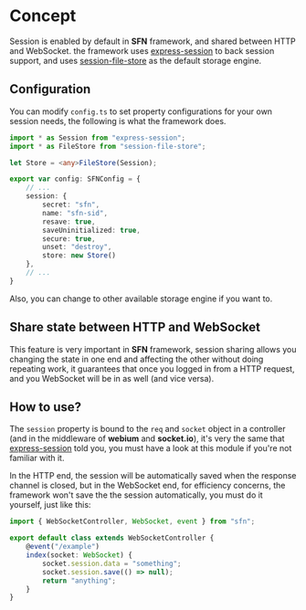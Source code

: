 # Concept

Session is enabled by default in **SFN** framework, and shared between HTTP 
and WebSocket. the framework uses 
[express-session](https://www.npmjs.com/package/express-session) to back 
session support, and uses 
[session-file-store](https://www.npmjs.com/package/session-file-store) as the 
default storage engine.

## Configuration

You can modify `config.ts` to set property configurations for your own session
needs, the following is what the framework does.

```typescript
import * as Session from "express-session";
import * as FileStore from "session-file-store";

let Store = <any>FileStore(Session);

export var config: SFNConfig = {
    // ... 
    session: {
        secret: "sfn",
        name: "sfn-sid",
        resave: true,
        saveUninitialized: true,
        secure: true,
        unset: "destroy",
        store: new Store()
    },
    // ...
}
```

Also, you can change to other available storage engine if you want to.

## Share state between HTTP and WebSocket

This feature is very important in **SFN** framework, session sharing allows 
you changing the state in one end and affecting the other without doing 
repeating work, it guarantees that once you logged in from a HTTP request, 
and you WebSocket will be in as well (and vice versa).

## How to use?

The `session` property is bound to the `req` and `socket` object in a 
controller (and in the middleware of **webium** and **socket.io**), it's very 
the same that [express-session](https://www.npmjs.com/package/express-session)
told you, you must have a look at this module if you're not familiar with 
it.

In the HTTP end, the session will be automatically saved when the response 
channel is closed, but in the WebSocket end, for efficiency concerns, the 
framework won't save the the session automatically, you must do it yourself, 
just like this:

```typescript
import { WebSocketController, WebSocket, event } from "sfn";

export default class extends WebSocketController {
    @event("/example")
    index(socket: WebSocket) {
        socket.session.data = "something";
        socket.session.save(() => null);
        return "anything";
    }
}
```